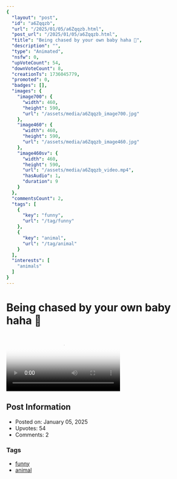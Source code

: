 ```yaml
---
{
  "layout": "post",
  "id": "a6Zqqzb",
  "url": "/2025/01/05/a6Zqqzb.html",
  "post_url": "/2025/01/05/a6Zqqzb.html",
  "title": "Being chased by your own baby haha 🐾",
  "description": "",
  "type": "Animated",
  "nsfw": 0,
  "upVoteCount": 54,
  "downVoteCount": 8,
  "creationTs": 1736045779,
  "promoted": 0,
  "badges": [],
  "images": {
    "image700": {
      "width": 460,
      "height": 590,
      "url": "/assets/media/a6Zqqzb_image700.jpg"
    },
    "image460": {
      "width": 460,
      "height": 590,
      "url": "/assets/media/a6Zqqzb_image460.jpg"
    },
    "image460sv": {
      "width": 460,
      "height": 590,
      "url": "/assets/media/a6Zqqzb_video.mp4",
      "hasAudio": 1,
      "duration": 9
    }
  },
  "commentsCount": 2,
  "tags": [
    {
      "key": "funny",
      "url": "/tag/funny"
    },
    {
      "key": "animal",
      "url": "/tag/animal"
    }
  ],
  "interests": [
    "animals"
  ]
}
---
```


# Being chased by your own baby haha 🐾

<video controls playsinline loop poster="/assets/media/a6Zqqzb_image460.jpg">
  <source src="/assets/media/a6Zqqzb_video.mp4" type="video/mp4">
  Your browser does not support the video tag.
</video>

## Post Information

- Posted on: January 05, 2025
- Upvotes: 54
- Comments: 2

### Tags

- [funny](/tag/funny)
- [animal](/tag/animal)

